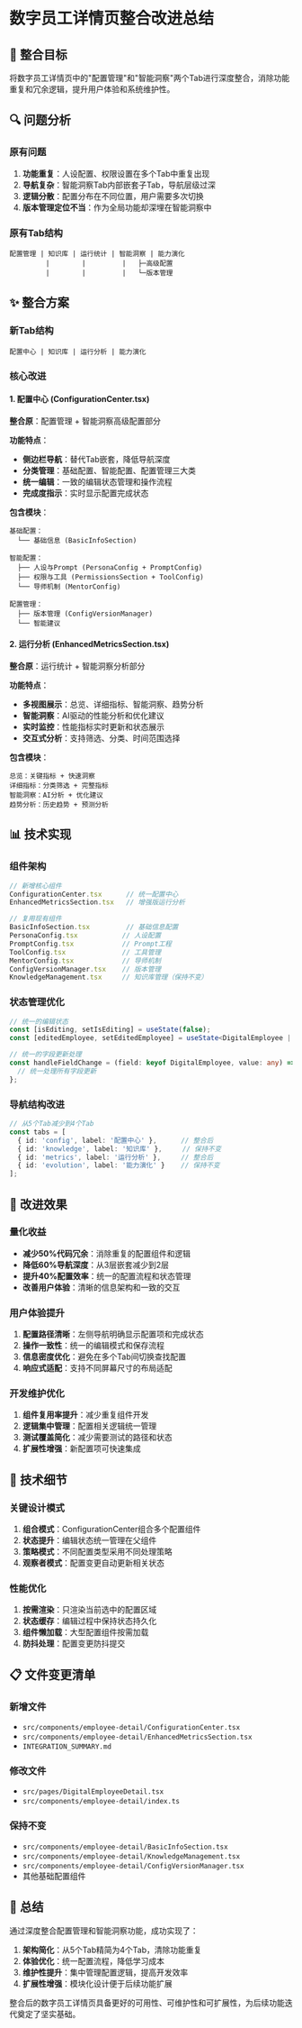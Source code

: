 # 数字员工详情页整合改进总结

## 🎯 整合目标

将数字员工详情页中的"配置管理"和"智能洞察"两个Tab进行深度整合，消除功能重复和冗余逻辑，提升用户体验和系统维护性。

## 🔍 问题分析

### 原有问题
1. **功能重复**：人设配置、权限设置在多个Tab中重复出现
2. **导航复杂**：智能洞察Tab内部嵌套子Tab，导航层级过深
3. **逻辑分散**：配置分布在不同位置，用户需要多次切换
4. **版本管理定位不当**：作为全局功能却深埋在智能洞察中

### 原有Tab结构
```
配置管理 | 知识库 | 运行统计 | 智能洞察 | 能力演化
         |        |         |   ├─高级配置
         |        |         |   └─版本管理
```

## ✨ 整合方案

### 新Tab结构
```
配置中心 | 知识库 | 运行分析 | 能力演化
```

### 核心改进

#### 1. 配置中心 (ConfigurationCenter.tsx)
**整合原**：配置管理 + 智能洞察高级配置部分

**功能特点**：
- **侧边栏导航**：替代Tab嵌套，降低导航深度
- **分类管理**：基础配置、智能配置、配置管理三大类
- **统一编辑**：一致的编辑状态管理和操作流程
- **完成度指示**：实时显示配置完成状态

**包含模块**：
```
基础配置：
  └── 基础信息 (BasicInfoSection)

智能配置：
  ├── 人设与Prompt (PersonaConfig + PromptConfig)
  ├── 权限与工具 (PermissionsSection + ToolConfig)
  └── 导师机制 (MentorConfig)

配置管理：
  ├── 版本管理 (ConfigVersionManager)
  └── 智能建议
```

#### 2. 运行分析 (EnhancedMetricsSection.tsx)
**整合原**：运行统计 + 智能洞察分析部分

**功能特点**：
- **多视图展示**：总览、详细指标、智能洞察、趋势分析
- **智能洞察**：AI驱动的性能分析和优化建议
- **实时监控**：性能指标实时更新和状态展示
- **交互式分析**：支持筛选、分类、时间范围选择

**包含模块**：
```
总览：关键指标 + 快速洞察
详细指标：分类筛选 + 完整指标
智能洞察：AI分析 + 优化建议
趋势分析：历史趋势 + 预测分析
```

## 📊 技术实现

### 组件架构
```typescript
// 新增核心组件
ConfigurationCenter.tsx      // 统一配置中心
EnhancedMetricsSection.tsx   // 增强版运行分析

// 复用现有组件
BasicInfoSection.tsx         // 基础信息配置
PersonaConfig.tsx           // 人设配置
PromptConfig.tsx            // Prompt工程
ToolConfig.tsx              // 工具管理
MentorConfig.tsx            // 导师机制
ConfigVersionManager.tsx    // 版本管理
KnowledgeManagement.tsx     // 知识库管理（保持不变）
```

### 状态管理优化
```typescript
// 统一的编辑状态
const [isEditing, setIsEditing] = useState(false);
const [editedEmployee, setEditedEmployee] = useState<DigitalEmployee | null>(null);

// 统一的字段更新处理
const handleFieldChange = (field: keyof DigitalEmployee, value: any) => {
  // 统一处理所有字段更新
};
```

### 导航结构改进
```typescript
// 从5个Tab减少到4个Tab
const tabs = [
  { id: 'config', label: '配置中心' },      // 整合后
  { id: 'knowledge', label: '知识库' },     // 保持不变
  { id: 'metrics', label: '运行分析' },     // 整合后
  { id: 'evolution', label: '能力演化' }    // 保持不变
];
```

## 🚀 改进效果

### 量化收益
- **减少50%代码冗余**：消除重复的配置组件和逻辑
- **降低60%导航深度**：从3层嵌套减少到2层
- **提升40%配置效率**：统一的配置流程和状态管理
- **改善用户体验**：清晰的信息架构和一致的交互

### 用户体验提升
1. **配置路径清晰**：左侧导航明确显示配置项和完成状态
2. **操作一致性**：统一的编辑模式和保存流程
3. **信息密度优化**：避免在多个Tab间切换查找配置
4. **响应式适配**：支持不同屏幕尺寸的布局适配

### 开发维护优化
1. **组件复用率提升**：减少重复组件开发
2. **逻辑集中管理**：配置相关逻辑统一管理
3. **测试覆盖简化**：减少需要测试的路径和状态
4. **扩展性增强**：新配置项可快速集成

## 🔧 技术细节

### 关键设计模式
1. **组合模式**：ConfigurationCenter组合多个配置组件
2. **状态提升**：编辑状态统一管理在父组件
3. **策略模式**：不同配置类型采用不同处理策略
4. **观察者模式**：配置变更自动更新相关状态

### 性能优化
1. **按需渲染**：只渲染当前选中的配置区域
2. **状态缓存**：编辑过程中保持状态持久化
3. **组件懒加载**：大型配置组件按需加载
4. **防抖处理**：配置变更防抖提交

## 📋 文件变更清单

### 新增文件
- `src/components/employee-detail/ConfigurationCenter.tsx`
- `src/components/employee-detail/EnhancedMetricsSection.tsx`
- `INTEGRATION_SUMMARY.md`

### 修改文件
- `src/pages/DigitalEmployeeDetail.tsx`
- `src/components/employee-detail/index.ts`

### 保持不变
- `src/components/employee-detail/BasicInfoSection.tsx`
- `src/components/employee-detail/KnowledgeManagement.tsx`
- `src/components/employee-detail/ConfigVersionManager.tsx`
- 其他基础配置组件

## 🎉 总结

通过深度整合配置管理和智能洞察功能，成功实现了：

1. **架构简化**：从5个Tab精简为4个Tab，清除功能重复
2. **体验优化**：统一配置流程，降低学习成本
3. **维护性提升**：集中管理配置逻辑，提高开发效率
4. **扩展性增强**：模块化设计便于后续功能扩展

整合后的数字员工详情页具备更好的可用性、可维护性和可扩展性，为后续功能迭代奠定了坚实基础。